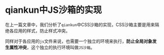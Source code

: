 # qiankun中JS沙箱的实现

在上一篇文章中，我们分析了`qiankun`中CSS沙箱的实现，CSS沙箱主要是用来隔绝各应用的样式，防止样式冲突。

同样对于各应用的`js`文件来说，也需要一个独立的环境来执行，**防止全局对象发生属性冲突**，这个独立的执行环境叫做`JS沙箱`。

